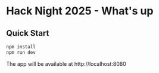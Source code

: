 # Hack Night 2025 - What's up

## Quick Start

```bash
npm install
npm run dev
```

The app will be available at http://localhost:8080